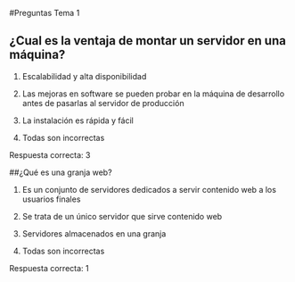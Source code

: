 #Preguntas Tema 1

## ¿Cual es la ventaja de montar un servidor en una máquina?

1. Escalabilidad y alta disponibilidad

2. Las mejoras en software se pueden probar en la máquina
de desarrollo antes de pasarlas al servidor de producción

3. La instalación es rápida y fácil

4. Todas son incorrectas

Respuesta correcta: 3

##¿Qué es una granja web?

1. Es un conjunto de servidores dedicados a servir contenido web a los usuarios finales

2. Se trata de un único servidor que sirve contenido web

3. Servidores almacenados en una granja

4. Todas son incorrectas

Respuesta correcta: 1




